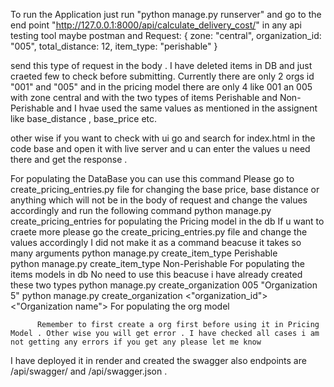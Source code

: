 To run the Application just run "python manage.py runserver"
and go to the end point "http://127.0.0.1:8000/api/calculate_delivery_cost/"  in any api testing tool maybe postman and 
Request: { zone: "central", organization_id: "005",
total_distance: 12, item_type: "perishable" }

send this type of request in the body . I have deleted items in DB and just craeted few to check before submitting.
Currently there are only 2 orgs id "001" and "005"
and in the pricing model there are only 4  like 001 an 005 with zone central and with the two types of items Perishable and Non-Perishable  and I hvae used the same values as mentioned in the assignent like base_distance , base_price etc.

other wise if you want to check with ui go and search for index.html in the code base and open it with live server and u can enter the values u need there  and get the response .

For populating the DataBase  you  can use this command 
                              Please go to create_pricing_entries.py file for changing the base price, base distance or anything which will not be in the body of request and change the values accordingly and run the following command
                              python manage.py create_pricing_entries for populating the Pricing model in the db If u want to craete more please go the  create_pricing_entries.py  file and change the values accordingly
                              I did not make it as a command beacuse it takes so many arguments 
                               python manage.py create_item_type Perishable    
                               python manage.py create_item_type Non-Perishable    For populating the items models in db No need to use this beacuse i have already created these two types
                              python manage.py create_organization 005 "Organization 5"
                              python manage.py create_organization <"organization_id"> <"Organization name">  For populating the org model 

          Remember to first create a org first before using it in Pricing Model . Other wise you will get error . I have checked all cases i am not getting any errors if you get any please let me know

I have deployed it in render and created the swagger also  endpoints are /api/swagger/  and /api/swagger.json   .
